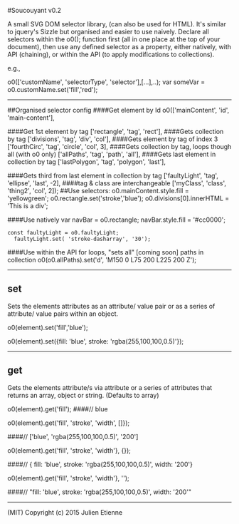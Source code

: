 #Soucouyant v0.2

A small SVG DOM selector library, (can also be used for HTML). It's similar to jquery's Sizzle but organised and easier to use naively. Declare all selectors within the o0(); function first (all in one place at the top of your document), then use any defined selector as a property, either natively, with API (chaining), or within the API (to apply modifications to collections).

e.g.,

  o0(['customName', 'selectorType', 'selector'],[...],..);
  var someVar = o0.customName.set('fill','red');
___
##Organised selector config
####Get element by Id
    o0(['mainContent', 'id', 'main-content'],
    
####Get 1st element by tag
  ['rectangle', 'tag', 'rect'],
####Gets collection by tag
  ['divisions', 'tag', 'div', 'col'],
####Gets  element by tag of index 3
  ['fourthCirc', 'tag', 'circle', 'col', 3],
####Gets collection by tag, loops though all (with o0 only) 
  ['allPaths', 'tag', 'path', 'all'],
####Gets last element in collection by tag
  ['lastPolygon', 'tag', 'polygon', 'last'],

####Gets third from last element in collection by tag
  ['faultyLight', 'tag', 'ellipse', 'last', -2],
####tag & class are interchangeable
  ['myClass', 'class', 'thing2', 'col', 2]);
##Use selectors:
  o0.mainContent.style.fill = 'yellowgreen';
  o0.rectangle.set('stroke','blue');
  o0.divisions[0].innerHTML = 'This is a div';
  

####Use natively
  var navBar = o0.rectangle;
      navBar.style.fill = '#cc0000';
    
    const faultyLight = o0.faultyLight;
      faultyLight.set( 'stroke-dasharray', '30');

####Use within the API for loops, "sets all" [coming soon] paths in collection
  o0(o0.allPaths).set('d', 'M150 0 L75 200 L225 200 Z'); 
___
## set

Sets the elements attributes as an attribute/ value pair or as a series of 
attribute/ value pairs within an object.

  o0(element).set('fill','blue');
   
  o0(element).set({fill: 'blue', stroke: 'rgba(255,100,100,0.5)'});
___
## get

Gets the elements attribute/s via attribute or a series of attributes that returns an array, object or string. (Defaults to array)

  o0(element).get('fill'); 
####// blue
  

  o0(element).get('fill', 'stroke', 'width', []});
  
####// ['blue', 'rgba(255,100,100,0.5)', '200']

  o0(element).get('fill', 'stroke', 'width'}, {});
  
####// { fill: 'blue', stroke: 'rgba(255,100,100,0.5)', width: '200'}
  
  o0(element).get('fill', 'stroke', 'width'}, '');

####// "fill: 'blue', stroke: 'rgba(255,100,100,0.5)', width: '200'"

___
(MIT)
Copyright (c) 2015 Julien Etienne
